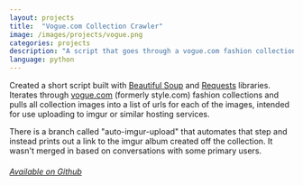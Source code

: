 ```yaml
---
layout: projects
title:  "Vogue.com Collection Crawler"
image: /images/projects/vogue.png
categories: projects
description: "A script that goes through a vogue.com fashion collection slideshow and pulls all the slideshow image urls."
language: python
---
```

Created a short script built with [Beautiful Soup](http://www.crummy.com/software/BeautifulSoup/) and
[Requests](http://docs.python-requests.org/en/latest/) libraries. Iterates through [vogue.com](http://www.vogue.com/)
(formerly style.com) fashion collections and pulls all collection images into a list of urls for each of the images,
intended for use uploading to imgur or similar hosting services.

There is a branch called "auto-imgur-upload" that automates that step and instead prints out a link to the imgur album
created off the collection. It wasn't merged in based on conversations with some primary users.

###### [Available on Github](https://github.com/rbonick/vogue-dot-com-collection-crawler)